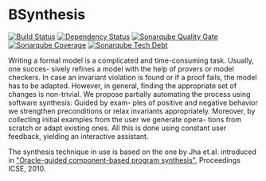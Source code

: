 # BSynthesis

[![Build Status](https://travis-ci.org/Joshua27/BSynthesis.svg?branch=master)](https://travis-ci.org/Joshua27/BSynthesis)
[![Dependency Status](https://www.versioneye.com/user/projects/592ac926a8a056006137f3fb/badge.svg?style=flat-square)](https://www.versioneye.com/user/projects/592ac926a8a056006137f3fb)
[![Sonarqube Quality Gate](https://sonarqube.com/api/badges/gate?key=de.hhu.stups.bsynthesis)](https://sonarqube.com/dashboard?id=de.hhu.stups.bsynthesis)
[![Sonarqube Coverage](https://sonarqube.com/api/badges/measure?key=de.hhu.stups.bsynthesis&metric=coverage)](https://sonarqube.com/component_measures/domain/Coverage?id=de.hhu.stups.bsynthesis)
[![Sonarqube Tech Debt](https://sonarqube.com/api/badges/measure?key=de.hhu.stups.bsynthesis&metric=sqale_debt_ratio)](https://sonarqube.com/component_measures/domain/Maintainability?id=de.hhu.stups.bsynthesis)

Writing a formal model is a complicated and time-consuming task. Usually, one succes-
sively refines a model with the help of provers or model checkers. In case an invariant
violation is found or if a proof fails, the model has to be adapted. However, in general,
finding the appropriate set of changes is non-trivial.
We propose partially automating the process using software synthesis: Guided by exam-
ples of positive and negative behavior we strengthen preconditions or relax invariants
appropriately. Moreover, by collecting initial examples from the user we generate opera-
tions from scratch or adapt existing ones.
All this is done using constant user feedback, yielding an interactive assistant.

The synthesis technique in use is based on the one by Jha et.al. introduced in ["Oracle-guided component-based program synthesis"](https://people.eecs.berkeley.edu/~sseshia/pubdir/icse10-TR.pdf), Proceedings ICSE, 2010. 

